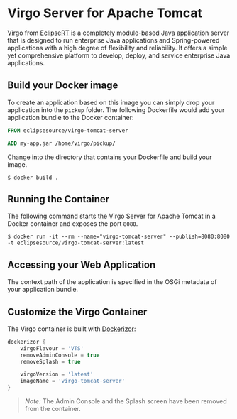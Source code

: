# Virgo Server for Apache Tomcat

[Virgo][Virgo] from [EclipseRT][EclipseRT] is a completely module-based Java application server that is designed to run enterprise Java applications and Spring-powered applications with a high degree of flexibility and reliability. It offers a simple yet comprehensive platform to develop, deploy, and service enterprise Java applications.

## Build your Docker image

To create an application based on this image you can simply drop your application into the ``pickup`` folder.
The following Dockerfile would add your application bundle to the Docker container:

```Dockerfile
FROM eclipsesource/virgo-tomcat-server

ADD my-app.jar /home/virgo/pickup/
```

Change into the directory that contains your Dockerfile and build your image.

```shell
$ docker build .
```

## Running the Container

The following command starts the Virgo Server for Apache Tomcat in a Docker container and exposes the port ``8080``.

```shell
$ docker run -it --rm --name="virgo-tomcat-server" --publish=8080:8080 -t eclipsesource/virgo-tomcat-server:latest
```

## Accessing your Web Application

The context path of the application is specified in the OSGi metadata of your application bundle.

## Customize the Virgo Container

The Virgo container is built with [Dockerizor][Dockerizor]:

```groovy
dockerizor {
    virgoFlavour = 'VTS'
    removeAdminConsole = true
    removeSplash = true

    virgoVersion = 'latest'
    imageName = 'virgo-tomcat-server'
}
```

> *Note:* The Admin Console and the Splash screen have been removed from the container.

[Virgo]: http://eclipse.org/virgo
[EclipseRT]: http://eclipse.org/rt
[Dockerizor]: https://github.com/eclipsesource/dockerizor
